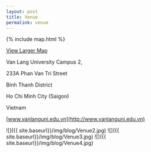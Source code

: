 ```yaml
---  
layout: post  
title: Venue
permalink: venue
---  
```

{% include map.html %}

[View Larger Map](http://maps.google.com/maps?f=q&amp;source=embed&amp;hl=en&amp;q=Phan+V%C4%83n+Tr%E1%BB%8B,+Van+Lang,+ph%C6%B0%E1%BB%9Dng+11,+Ho+Chi+Minh+City,+H%E1%BB%93+Ch%C3%AD+Minh,+Vietnam&amp;aq=1&amp;sll=10.830248,106.67936&amp;sspn=0.048979,0.084028&amp;vpsrc=6&amp;ie=UTF8&amp;geocode=FSYMpQAdRgpcBg&amp;split=0&amp;hq=&amp;hnear=Van+Lang,+233A+Phan+V%C4%83n+Tr%E1%BB%8B,+ph%C6%B0%E1%BB%9Dng+11,+B%C3%ACnh+Th%E1%BA%A1nh+district,+H%E1%BB%93+Ch%C3%AD+Minh,+Vietnam&amp;t=m&amp;ll=10.81379,106.694713&amp;spn=0.010538,0.012875&amp;z=16&amp;iwloc=A)

Van Lang University Campus 2,

233A Phan Van Tri Street

Binh Thanh District

Ho Chi Minh City (Saigon)

Vietnam

[www.vanlanguni.edu.vn](http://www.vanlanguni.edu.vn)

![]({{ site.baseurl}}/img/blog/Venue2.jpg)
![]({{ site.baseurl}}/img/blog/Venue3.jpg)
![]({{ site.baseurl}}/img/blog/Venue4.jpg)